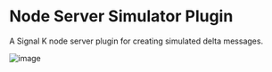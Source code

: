 # Node Server Simulator Plugin
A Signal K node server plugin for creating simulated delta messages.

![image](https://cloud.githubusercontent.com/assets/1049678/25553670/fa49d12c-2cc1-11e7-81f4-1943ab63a1cc.png)


